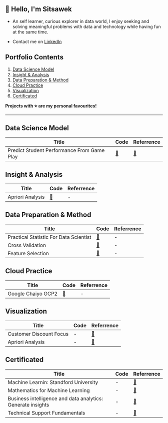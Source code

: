 ## 👋 Hello, I'm Sitsawek

- An self learner, curious explorer in data world, I enjoy seeking and solving meaningful problems with data and technology while having fun at the same time. 

- Contact me on [LinkedIn](https://linkedin.com/in/sitsawek-sukorn-375410162) 

## Portfolio Contents
1. [Data Science Model](#data-science-model)
2. [Insight & Analysis](#insight-and-analysis)
3. [Data Preparation & Method](#data-preparation-and-method)
4. [Cloud Practice](#cloud-practice)
5. [Visualization](#visualization)
6. [Certificated](#certificated)

**Projects with :star: are my personal favourites!**

___
<a name="data-science-model"></a>
## Data Science Model
| Title | Code | Referrence |
| --- | --- | --- |
| Predict Student Performance From Game Play | [:link:](https://github.com/sitsawek/predict_student_performance_from_game_play/blob/main/predict-student-performance-from-game-play.ipynb) | [:link:](https://www.kaggle.com/competitions/predict-student-performance-from-game-play/leaderboard) |


<a name="insight-and-analysis"></a>
## Insight & Analysis 
| Title | Code | Referrence |
| --- | --- | --- |   
| Apriori Analysis | [:link:](https://github.com/sitsawek/insight-analysis/blob/master/apriori-analysis.ipynb) | - |


<a name="data-preparation-and-method"></a>
## Data Preparation & Method
| Title | Code | Referrence |
| --- | --- | --- |   
| Practical Statistic For Data Scientist | [:link:](https://github.com/sitsawek/Practical-statistic-for-data-scientist) | - |
| Cross Validation | [:link:](https://github.com/sitsawek/Preparation-and-Method/blob/main/closs_validation.ipynb) | - |
| Feature Selection | [:link:](https://github.com/sitsawek/Preparation-and-Method/blob/main/feature_selection.ipynb) | - |


<a name="cloud-practice"></a>
## Cloud Practice
| Title | Code | Referrence |
| --- | --- | --- |   
| Google Chaiyo GCP2 | [:link:](https://github.com/sitsawek/ChaiyoGCP2) | - |


<a name="visualization"></a>
## Visualization
| Title | Code | Referrence |
| --- | --- | --- |   
| Customer Discount Focus | - | [:link:](https://public.tableau.com/views/CustomerDiscountFocus/Dashboard1?:language=en-US&:display_count=n&:origin=viz_share_link) |
| Apriori Analysis | - | [:link:](https://public.tableau.com/app/profile/sitsawek.sukorn/viz/AprioriAnalysis_16829450134400/Dashboard1) |


<a name="certificated"></a>
## Certificated
| Title | Code | Referrence |
| --- | --- | --- |   
| Machine Learnin: Standford University | - | [:link:](https://coursera.org/share/2461898f67426c1669e63f297d07a47b) |
| Mathematics for Machine Learning | - | [:link:](https://coursera.org/share/1271b813d6605f295130dcaf391505ea) |
| Business intelligence and data analytics: Generate insights | - | [:link:](https://coursera.org/share/04ca7097a1d42a89ff08cdb74a3183ea) |
| Technical Support Fundamentals | - | [:link:](https://coursera.org/share/7f7019afe7b97589632079cc4828f2cf) |
